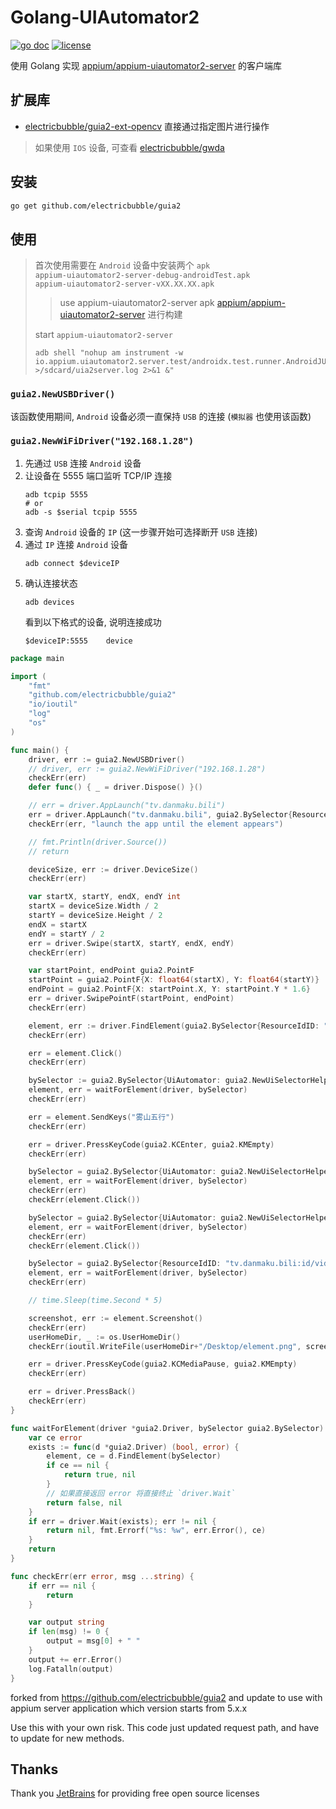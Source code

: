 # Golang-UIAutomator2
[![go doc](https://godoc.org/github.com/electricbubble/guia2?status.svg)](https://pkg.go.dev/github.com/electricbubble/guia2?tab=doc)
[![license](https://img.shields.io/github/license/electricbubble/guia2)](https://github.com/electricbubble/guia2/blob/master/LICENSE)

使用 Golang 实现 [appium/appium-uiautomator2-server](https://github.com/appium/appium-uiautomator2-server) 的客户端库

## 扩展库

- [electricbubble/guia2-ext-opencv](https://github.com/electricbubble/guia2-ext-opencv) 直接通过指定图片进行操作

> 如果使用 `IOS` 设备, 可查看 [electricbubble/gwda](https://github.com/electricbubble/gwda)

## 安装
```bash
go get github.com/electricbubble/guia2
```

## 使用

> 首次使用需要在 `Android` 设备中安装两个 `apk`  
> `appium-uiautomator2-server-debug-androidTest.apk`  
> `appium-uiautomator2-server-vXX.XX.XX.apk`
>
>> use appium-uiautomator2-server apk [appium/appium-uiautomator2-server](https://github.com/appium/appium-uiautomator2-server/releases) 进行构建  
>  
>
> start `appium-uiautomator2-server`  
> ```shell script
> adb shell "nohup am instrument -w io.appium.uiautomator2.server.test/androidx.test.runner.AndroidJUnitRunner >/sdcard/uia2server.log 2>&1 &"
> ```


### `guia2.NewUSBDriver()`
该函数使用期间, `Android` 设备必须一直保持 `USB` 的连接 (`模拟器` 也使用该函数)

### `guia2.NewWiFiDriver("192.168.1.28")`
1. 先通过 `USB` 连接 `Android` 设备
2. 让设备在 5555 端口监听 TCP/IP 连接
    ```shell script
    adb tcpip 5555
   # or
    adb -s $serial tcpip 5555
    ```
3. 查询 `Android` 设备的 `IP` (这一步骤开始可选择断开 `USB` 连接)
4. 通过 `IP` 连接 `Android` 设备
    ```shell script
    adb connect $deviceIP
    ```
5. 确认连接状态
    ```shell script
    adb devices
    ```
    看到以下格式的设备, 说明连接成功
    ```shell script
    $deviceIP:5555    device
    ```

```go
package main

import (
	"fmt"
	"github.com/electricbubble/guia2"
	"io/ioutil"
	"log"
	"os"
)

func main() {
	driver, err := guia2.NewUSBDriver()
	// driver, err := guia2.NewWiFiDriver("192.168.1.28")
	checkErr(err)
	defer func() { _ = driver.Dispose() }()

	// err = driver.AppLaunch("tv.danmaku.bili")
	err = driver.AppLaunch("tv.danmaku.bili", guia2.BySelector{ResourceIdID: "tv.danmaku.bili:id/action_bar_root"})
	checkErr(err, "launch the app until the element appears")

	// fmt.Println(driver.Source())
	// return

	deviceSize, err := driver.DeviceSize()
	checkErr(err)

	var startX, startY, endX, endY int
	startX = deviceSize.Width / 2
	startY = deviceSize.Height / 2
	endX = startX
	endY = startY / 2
	err = driver.Swipe(startX, startY, endX, endY)
	checkErr(err)

	var startPoint, endPoint guia2.PointF
	startPoint = guia2.PointF{X: float64(startX), Y: float64(startY)}
	endPoint = guia2.PointF{X: startPoint.X, Y: startPoint.Y * 1.6}
	err = driver.SwipePointF(startPoint, endPoint)
	checkErr(err)

	element, err := driver.FindElement(guia2.BySelector{ResourceIdID: "tv.danmaku.bili:id/expand_search"})
	checkErr(err)

	err = element.Click()
	checkErr(err)

	bySelector := guia2.BySelector{UiAutomator: guia2.NewUiSelectorHelper().Focused(true).String()}
	element, err = waitForElement(driver, bySelector)
	checkErr(err)

	err = element.SendKeys("雾山五行")
	checkErr(err)

	err = driver.PressKeyCode(guia2.KCEnter, guia2.KMEmpty)
	checkErr(err)

	bySelector = guia2.BySelector{UiAutomator: guia2.NewUiSelectorHelper().TextStartsWith("番剧").String()}
	element, err = waitForElement(driver, bySelector)
	checkErr(err)
	checkErr(element.Click())

	bySelector = guia2.BySelector{UiAutomator: guia2.NewUiSelectorHelper().Text("立即观看").String()}
	element, err = waitForElement(driver, bySelector)
	checkErr(err)
	checkErr(element.Click())

	bySelector = guia2.BySelector{ResourceIdID: "tv.danmaku.bili:id/videoview_container_space"}
	element, err = waitForElement(driver, bySelector)
	checkErr(err)

	// time.Sleep(time.Second * 5)

	screenshot, err := element.Screenshot()
	checkErr(err)
	userHomeDir, _ := os.UserHomeDir()
	checkErr(ioutil.WriteFile(userHomeDir+"/Desktop/element.png", screenshot.Bytes(), 0600))

	err = driver.PressKeyCode(guia2.KCMediaPause, guia2.KMEmpty)
	checkErr(err)

	err = driver.PressBack()
	checkErr(err)
}

func waitForElement(driver *guia2.Driver, bySelector guia2.BySelector) (element *guia2.Element, err error) {
	var ce error
	exists := func(d *guia2.Driver) (bool, error) {
		element, ce = d.FindElement(bySelector)
		if ce == nil {
			return true, nil
		}
		// 如果直接返回 error 将直接终止 `driver.Wait`
		return false, nil
	}
	if err = driver.Wait(exists); err != nil {
		return nil, fmt.Errorf("%s: %w", err.Error(), ce)
	}
	return
}

func checkErr(err error, msg ...string) {
	if err == nil {
		return
	}

	var output string
	if len(msg) != 0 {
		output = msg[0] + " "
	}
	output += err.Error()
	log.Fatalln(output)
}

```



forked from https://github.com/electricbubble/guia2 and update to use with appium server application which version starts from 5.x.x

Use this with your own risk.
This code just updated request path, and have to update for new methods.

## Thanks

Thank you [JetBrains](https://www.jetbrains.com/?from=gwda) for providing free open source licenses

